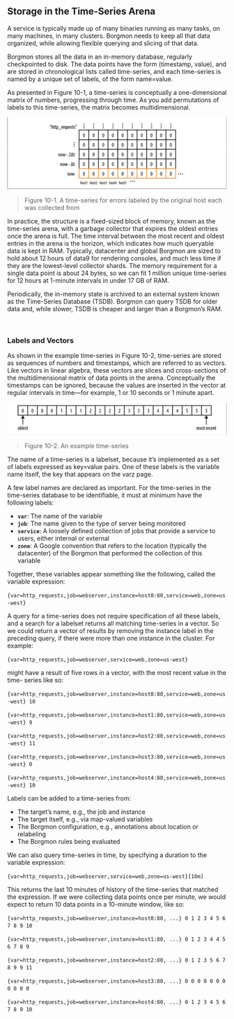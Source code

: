 ## **Storage in the Time-Series Arena**

A service is typically made up of many binaries running as many tasks, on many machines, in many clusters. Borgmon needs to keep all that data organized, while allowing flexible querying and slicing of that data.

Borgmon stores all the data in an in-memory database, regularly checkpointed to disk. The data points have the form (timestamp, value), and are stored in chronological lists called time-series, and each time-series is named by a unique set of labels, of the form name=value.

As presented in Figure 10-1, a time-series is conceptually a one-dimensional matrix of numbers, progressing through time. As you add permutations of labels to this time-series, the matrix becomes multidimensional.

![A time-series for errors labeled by the original host each was collected from](./figures/10-1.png)
> Figure 10-1. A time-series for errors labeled by the original host each was collected from

In practice, the structure is a fixed-sized block of memory, known as the time-series arena, with a garbage collector that expires the oldest entries once the arena is full. The time interval between the most recent and oldest entries in the arena is the horizon, which indicates how much queryable data is kept in RAM. Typically, datacenter and global Borgmon are sized to hold about 12 hours of data9 for rendering consoles, and much less time if they are the lowest-level collector shards. The memory requirement for a single data point is about 24 bytes, so we can fit 1 million unique time-series for 12 hours at 1-minute intervals in under 17 GB of RAM.

Periodically, the in-memory state is archived to an external system known as the Time-Series Database (TSDB). Borgmon can query TSDB for older data and, while slower, TSDB is cheaper and larger than a Borgmon’s RAM.

<br>

### **Labels and Vectors**

As shown in the example time-series in Figure 10-2, time-series are stored as sequences of numbers and timestamps, which are referred to as vectors. Like vectors in linear algebra, these vectors are slices and cross-sections of the multidimensional matrix of data points in the arena. Conceptually the timestamps can be ignored, because the values are inserted in the vector at regular intervals in time—for example, 1 or 10 seconds or 1 minute apart.

![An example time-series](./figures/10-2.png)
> Figure 10-2. An example time-series

The name of a time-series is a labelset, because it’s implemented as a set of labels expressed as key=value pairs. One of these labels is the variable name itself, the key that appears on the varz page.

A few label names are declared as important. For the time-series in the time-series database to be identifiable, it must at minimum have the following labels:

* **`var`**: The name of the variable
* **`job`**: The name given to the type of server being monitored
* **`service`**: A loosely defined collection of jobs that provide a service to users, either internal or external
* **`zone`**: A Google convention that refers to the location (typically the datacenter) of the Borgmon that performed the collection of this variable

Together, these variables appear something like the following, called the variable expression:

`{var=http_requests,job=webserver,instance=host0:80,service=web,zone=us-west}`

A query for a time-series does not require specification of all these labels, and a search for a labelset returns all matching time-series in a vector. So we could return a vector of results by removing the instance label in the preceding query, if there were more than one instance in the cluster. For example:

`{var=http_requests,job=webserver,service=web,zone=us-west}`

might have a result of five rows in a vector, with the most recent value in the time- series like so:

`{var=http_requests,job=webserver,instance=host0:80,service=web,zone=us-west} 10`

`{var=http_requests,job=webserver,instance=host1:80,service=web,zone=us-west} 9`

`{var=http_requests,job=webserver,instance=host2:80,service=web,zone=us-west} 11`

`{var=http_requests,job=webserver,instance=host3:80,service=web,zone=us-west} 0`

`{var=http_requests,job=webserver,instance=host4:80,service=web,zone=us-west} 10`

Labels can be added to a time-series from:

* The target’s name, e.g., the job and instance
* The target itself, e.g., via map-valued variables
* The Borgmon configuration, e.g., annotations about location or relabeling
* The Borgmon rules being evaluated

We can also query time-series in time, by specifying a duration to the variable expression:

`{var=http_requests,job=webserver,service=web,zone=us-west}[10m]`

This returns the last 10 minutes of history of the time-series that matched the expression. If we were collecting data points once per minute, we would expect to return 10 data points in a 10-minute window, like so:

`{var=http_requests,job=webserver,instance=host0:80, ...} 0 1 2 3 4 5 6 7 8 9 10`

`{var=http_requests,job=webserver,instance=host1:80, ...} 0 1 2 3 4 4 5 6 7 8 9`

`{var=http_requests,job=webserver,instance=host2:80, ...} 0 1 2 3 5 6 7 8 9 9 11`

`{var=http_requests,job=webserver,instance=host3:80, ...} 0 0 0 0 0 0 0 0 0 0 0`

`{var=http_requests,job=webserver,instance=host4:80, ...} 0 1 2 3 4 5 6 7 8 9 10`
